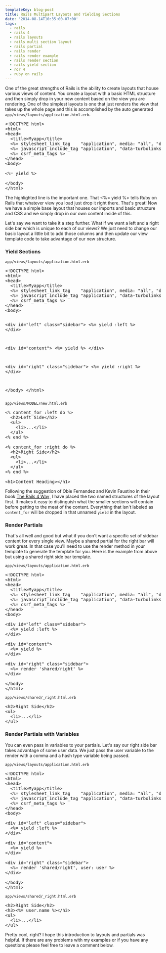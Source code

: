 ```yaml
---
templateKey: blog-post
title: Rails Multipart Layouts and Yielding Sections
date: '2014-08-14T10:35:00-07:00'
tags:
  - rails
  - rails 4
  - rails layouts
  - rails multi section layout
  - rails partial
  - rails render
  - rails render example
  - rails render section
  - rails yield section
  - ror 4
  - ruby on rails
---
```

One of the great strengths of Rails is the ability to create layouts that house various views of content. You create a layout with a basic HTML structure and then simply drop in your new content based on the view you are rendering. One of the simplest layouts is one that just renders the view that takes up the whole page and this is accomplished by the auto generated
<code>app/views/layouts/application.html.erb</code>.
<pre class="lang:default mark:11 decode:true">&lt;!DOCTYPE html&gt;
&lt;html&gt;
&lt;head&gt;
  &lt;title&gt;Myapp&lt;/title&gt;
  &lt;%= stylesheet_link_tag    "application", media: "all", "data-turbolinks-track" =&gt; true %&gt;
  &lt;%= javascript_include_tag "application", "data-turbolinks-track" =&gt; true %&gt;
  &lt;%= csrf_meta_tags %&gt;
&lt;/head&gt;
&lt;body&gt;

&lt;%= yield %&gt;

&lt;/body&gt;
&lt;/html&gt;</pre>
The highlighted line is the important one. That &lt;%= yield %&gt; tells Ruby on Rails that whatever view you load just drop it right there. That's great! Now we have a simple base layout that houses our imports and basic structure and CSS and we simply drop in our own content inside of this.

Let's say we want to take it a step further. What if we want a left and a right side bar which is unique to each of our views? We just need to change our basic layout a little bit to add those columns and then update our view template code to take advantage of our new structure.
<h3>Yield Sections</h3>
<code>app/views/layouts/application.html.erb</code>
<pre class="lang:default mark:11-21 decode:true">
&lt;!DOCTYPE html&gt;
&lt;html&gt;
&lt;head&gt;
  &lt;title&gt;Myapp&lt;/title&gt;
  &lt;%= stylesheet_link_tag    "application", media: "all", "data-turbolinks-track" =&gt; true %&gt;
  &lt;%= javascript_include_tag "application", "data-turbolinks-track" =&gt; true %&gt;
  &lt;%= csrf_meta_tags %&gt;
&lt;/head&gt;
&lt;body&gt;

&lt;div id="left" class="sidebar"&gt;
  &lt;%= yield :left %&gt;
&lt;/div&gt;

&lt;div id="content"&gt;
  &lt;%= yield %&gt;
&lt;/div&gt;

&lt;div id="right" class="sidebar"&gt;
  &lt;%= yield :right %&gt;
&lt;/div&gt;

&lt;/body&gt;
&lt;/html&gt;
</pre>
<code>app/views/MODEL/new.html.erb</code>
<pre class="lang:default decode:true">
&lt;% content_for :left do %&gt;
  &lt;h2&gt;Left Side&lt;/h2&gt;
  &lt;ul&gt;
    &lt;li&gt;...&lt;/li&gt;
  &lt;/ul&gt;
&lt;% end %&gt;

&lt;% content_for :right do %&gt;
  &lt;h2&gt;Right Side&lt;/h2&gt;
  &lt;ul&gt;
    &lt;li&gt;...&lt;/li&gt;
  &lt;/ul&gt;
&lt;% end %&gt;

&lt;h1&gt;Content Heading&gt;&lt;/h1&gt;
</pre>
Following the suggestion of Obie Fernandez and Kevin Faustino in their book <a href="http://www.amazon.com/gp/product/0321944275/ref=as_li_tl?ie=UTF8&amp;camp=1789&amp;creative=390957&amp;creativeASIN=0321944275&amp;linkCode=as2&amp;tag=adveoftheleat-20&amp;linkId=X7PNEYMUPC6IA74Y">The Rails 4 Way</a><img style="border: none !important; margin: 0px !important;" src="http://ir-na.amazon-adsystem.com/e/ir?t=adveoftheleat-20&amp;l=as2&amp;o=1&amp;a=0321944275" alt="" width="1" height="1" border="0" />, I have placed the two named structures of the layout first. It makes it easy to distinguish what the smaller sections will contain before getting to the meat of the content. Everything that isn't labeled as <code>content_for</code> will be dropped in that unnamed <code>yield</code> in the layout.
<h3>Render Partials</h3>
That's all well and good but what if you don't want a specific set of sidebar content for every single view. Maybe a shared partial for the right bar will work great. In that case you'll need to use the render method in your template to generate the template for you. Here is the example from above but using a shared right side bar template.

<code>app/views/layouts/application.html.erb</code>
<pre class="lang:default mark:20 decode:true">&lt;!DOCTYPE html&gt;
&lt;html&gt;
&lt;head&gt;
  &lt;title&gt;Myapp&lt;/title&gt;
  &lt;%= stylesheet_link_tag    "application", media: "all", "data-turbolinks-track" =&gt; true %&gt;
  &lt;%= javascript_include_tag "application", "data-turbolinks-track" =&gt; true %&gt;
  &lt;%= csrf_meta_tags %&gt;
&lt;/head&gt;
&lt;body&gt;

&lt;div id="left" class="sidebar"&gt;
  &lt;%= yield :left %&gt;
&lt;/div&gt;

&lt;div id="content"&gt;
  &lt;%= yield %&gt;
&lt;/div&gt;

&lt;div id="right" class="sidebar"&gt;
  &lt;%= render 'shared/right' %&gt;
&lt;/div&gt;

&lt;/body&gt;
&lt;/html&gt;</pre>
<code>app/views/shared/_right.html.erb</code>
<pre class="lang:default decode:true">&lt;h2&gt;Right Side&lt;/h2&gt;
&lt;ul&gt;
  &lt;li&gt;...&lt;/li&gt;
&lt;/ul&gt;</pre>
<h3>Render Partials with Variables</h3>
You can even pass in variables to your partials. Let's say our right side bar takes advantage of some user data. We just pass the user variable to the render with a comma and a hash type variable being passed.

<code>app/views/layouts/application.html.erb</code>
<pre class="lang:default mark:20 decode:true">&lt;!DOCTYPE html&gt;
&lt;html&gt;
&lt;head&gt;
  &lt;title&gt;Myapp&lt;/title&gt;
  &lt;%= stylesheet_link_tag    "application", media: "all", "data-turbolinks-track" =&gt; true %&gt;
  &lt;%= javascript_include_tag "application", "data-turbolinks-track" =&gt; true %&gt;
  &lt;%= csrf_meta_tags %&gt;
&lt;/head&gt;
&lt;body&gt;

&lt;div id="left" class="sidebar"&gt;
  &lt;%= yield :left %&gt;
&lt;/div&gt;

&lt;div id="content"&gt;
  &lt;%= yield %&gt;
&lt;/div&gt;

&lt;div id="right" class="sidebar"&gt;
  &lt;%= render 'shared/right', user: user %&gt;
&lt;/div&gt;

&lt;/body&gt;
&lt;/html&gt;</pre>
<code>app/views/shared/_right.html.erb</code>
<pre class="lang:default decode:true">&lt;h2&gt;Right Side&lt;/h2&gt;
&lt;h3&gt;&lt;%= user.name %&gt;&lt;/h3&gt;
&lt;ul&gt;
  &lt;li&gt;...&lt;/li&gt;
&lt;/ul&gt;</pre>
Pretty cool, right? I hope this introduction to layouts and partials was helpful. If there are any problems with my examples or if you have any questions please feel free to leave a comment below.
